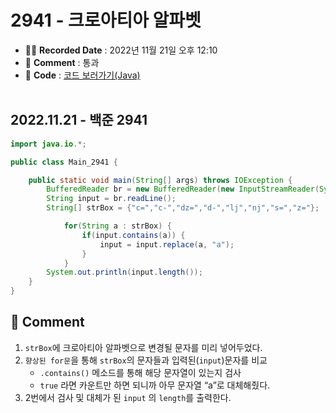 # 2941 - 크로아티아 알파벳

- ✍🏻 **Recorded Date** : 2022년 11월 21일 오후 12:10
- 💬 **Comment** : 통과
- 📌 **Code** : [코드 보러가기(Java)](https://github.com/6suk/TIL/tree/master/Baekjoon/src/backjoon_202211)
  <br>
  <br>

## 2022.11.21 - 백준 2941

```java
import java.io.*;

public class Main_2941 {

	public static void main(String[] args) throws IOException {
		BufferedReader br = new BufferedReader(new InputStreamReader(System.in));
		String input = br.readLine();
		String[] strBox = {"c=","c-","dz=","d-","lj","nj","s=","z="};

			for(String a : strBox) {
				if(input.contains(a)) {
					input = input.replace(a, "a");
				}
			}
		System.out.println(input.length());
	}
}
```

## 💬 Comment

1. `strBox`에 크로아티아 알파벳으로 변경될 문자를 미리 넣어두었다.
2. `향상된 for문`을 통해 `strBox`의 문자들과 입력된(`input`)문자를 비교
   - `.contains()` 메소드를 통해 해당 문자열이 있는지 검사
   - `true` 라면 카운트만 하면 되니까 아무 문자열 “a”로 대체해줬다.
3. 2번에서 검사 및 대체가 된 `input` 의 `length`를 출력한다.
